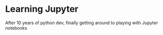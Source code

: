 # Learning Jupyter

After 10 years of python dev, finally getting around to playing with Jupyter notebooks
